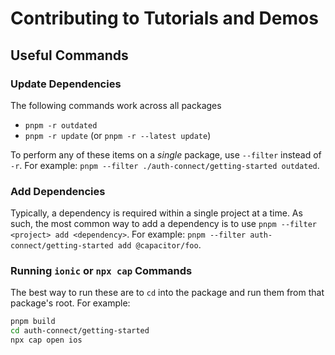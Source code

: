 # Contributing to Tutorials and Demos

## Useful Commands

### Update Dependencies

The following commands work across all packages

- `pnpm -r outdated`
- `pnpm -r update` (or `pnpm -r --latest update`)

To perform any of these items on a _single_ package, use `--filter` instead of `-r`. For example: `pnpm --filter ./auth-connect/getting-started outdated`.

### Add Dependencies

Typically, a dependency is required within a single project at a time. As such, the most common way to add a dependency is to use `pnpm --filter <project> add <dependency>`. For example: `pnpm --filter auth-connect/getting-started add @capacitor/foo`.

### Running `ionic` or `npx cap` Commands

The best way to run these are to `cd` into the package and run them from that package's root. For example:

```bash
pnpm build
cd auth-connect/getting-started
npx cap open ios
```
